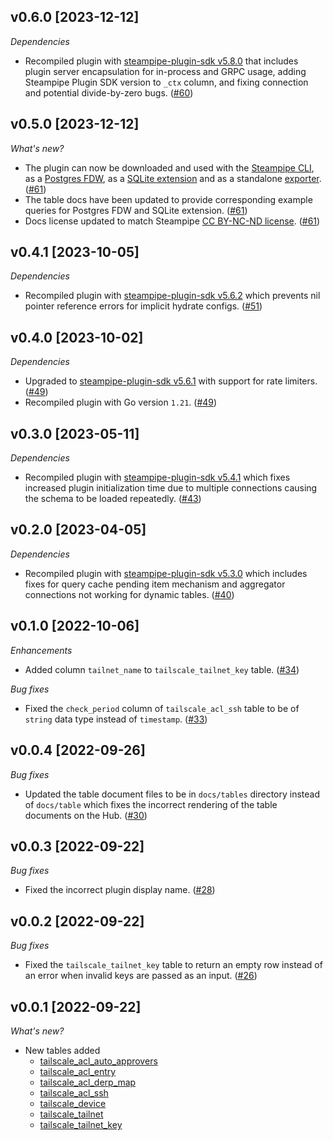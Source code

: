## v0.6.0 [2023-12-12]

_Dependencies_

- Recompiled plugin with [steampipe-plugin-sdk v5.8.0](https://github.com/turbot/steampipe-plugin-sdk/blob/main/CHANGELOG.md#v580-2023-12-11) that includes plugin server encapsulation for in-process and GRPC usage, adding Steampipe Plugin SDK version to `_ctx` column, and fixing connection and potential divide-by-zero bugs. ([#60](https://github.com/turbot/steampipe-plugin-tailscale/pull/60))

## v0.5.0 [2023-12-12]

_What's new?_

- The plugin can now be downloaded and used with the [Steampipe CLI](https://steampipe.io/docs), as a [Postgres FDW](https://steampipe.io/docs/steampipe_postgres/overview), as a [SQLite extension](https://steampipe.io/docs//steampipe_sqlite/overview) and as a standalone [exporter](https://steampipe.io/docs/steampipe_export/overview). ([#61](https://github.com/turbot/steampipe-plugin-tailscale/pull/61))
- The table docs have been updated to provide corresponding example queries for Postgres FDW and SQLite extension. ([#61](https://github.com/turbot/steampipe-plugin-tailscale/pull/61))
- Docs license updated to match Steampipe [CC BY-NC-ND license](https://github.com/turbot/steampipe-plugin-tailscale/blob/main/docs/LICENSE). ([#61](https://github.com/turbot/steampipe-plugin-tailscale/pull/61))

## v0.4.1 [2023-10-05]

_Dependencies_

- Recompiled plugin with [steampipe-plugin-sdk v5.6.2](https://github.com/turbot/steampipe-plugin-sdk/blob/main/CHANGELOG.md#v562-2023-10-03) which prevents nil pointer reference errors for implicit hydrate configs. ([#51](https://github.com/turbot/steampipe-plugin-tailscale/pull/51))

## v0.4.0 [2023-10-02]

_Dependencies_

- Upgraded to [steampipe-plugin-sdk v5.6.1](https://github.com/turbot/steampipe-plugin-sdk/blob/main/CHANGELOG.md#v561-2023-09-29) with support for rate limiters. ([#49](https://github.com/turbot/steampipe-plugin-tailscale/pull/49))
- Recompiled plugin with Go version `1.21`. ([#49](https://github.com/turbot/steampipe-plugin-tailscale/pull/49))

## v0.3.0 [2023-05-11]

_Dependencies_

- Recompiled plugin with [steampipe-plugin-sdk v5.4.1](https://github.com/turbot/steampipe-plugin-sdk/blob/main/CHANGELOG.md#v541-2023-05-05) which fixes increased plugin initialization time due to multiple connections causing the schema to be loaded repeatedly. ([#43](https://github.com/turbot/steampipe-plugin-tailscale/pull/43))

## v0.2.0 [2023-04-05]

_Dependencies_

- Recompiled plugin with [steampipe-plugin-sdk v5.3.0](https://github.com/turbot/steampipe-plugin-sdk/blob/main/CHANGELOG.md#v530-2023-03-16) which includes fixes for query cache pending item mechanism and aggregator connections not working for dynamic tables. ([#40](https://github.com/turbot/steampipe-plugin-tailscale/pull/40))

## v0.1.0 [2022-10-06]

_Enhancements_

- Added column `tailnet_name` to `tailscale_tailnet_key` table. ([#34](https://github.com/turbot/steampipe-plugin-tailscale/pull/34))

_Bug fixes_

- Fixed the `check_period` column of `tailscale_acl_ssh` table to be of `string` data type instead of `timestamp`. ([#33](https://github.com/turbot/steampipe-plugin-tailscale/pull/33))

## v0.0.4 [2022-09-26]

_Bug fixes_

- Updated the table document files to be in `docs/tables` directory instead of `docs/table` which fixes the incorrect rendering of the table documents on the Hub. ([#30](https://github.com/turbot/steampipe-plugin-tailscale/pull/30))

## v0.0.3 [2022-09-22]

_Bug fixes_

- Fixed the incorrect plugin display name. ([#28](https://github.com/turbot/steampipe-plugin-tailscale/pull/28))

## v0.0.2 [2022-09-22]

_Bug fixes_

- Fixed the `tailscale_tailnet_key` table to return an empty row instead of an error when invalid keys are passed as an input. ([#26](https://github.com/turbot/steampipe-plugin-tailscale/pull/26))

## v0.0.1 [2022-09-22]

_What's new?_

- New tables added
  - [tailscale_acl_auto_approvers](https://hub.steampipe.io/plugins/turbot/tailscale/tables/tailscale_acl_auto_approvers)
  - [tailscale_acl_entry](https://hub.steampipe.io/plugins/turbot/tailscale/tables/tailscale_acl_entry)
  - [tailscale_acl_derp_map](https://hub.steampipe.io/plugins/turbot/tailscale/tables/tailscale_acl_derp_map)
  - [tailscale_acl_ssh](https://hub.steampipe.io/plugins/turbot/tailscale/tables/tailscale_acl_ssh)
  - [tailscale_device](https://hub.steampipe.io/plugins/turbot/tailscale/tables/tailscale_device)
  - [tailscale_tailnet](https://hub.steampipe.io/plugins/turbot/tailscale/tables/tailscale_tailnet)
  - [tailscale_tailnet_key](https://hub.steampipe.io/plugins/turbot/tailscale/tables/tailscale_tailnet_key)
